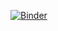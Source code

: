 [![Binder](https://mybinder.org/badge_logo.svg)](https://mybinder.org/v2/gh/dasudigital/optuna_workshop/master)
